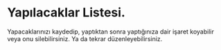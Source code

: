 # Yapılacaklar Listesi.
Yapacaklarınızı kaydedip, yaptıktan sonra yaptığınıza dair işaret koyabilir veya onu silebilirsiniz. Ya da tekrar düzenleyebilirsiniz.
